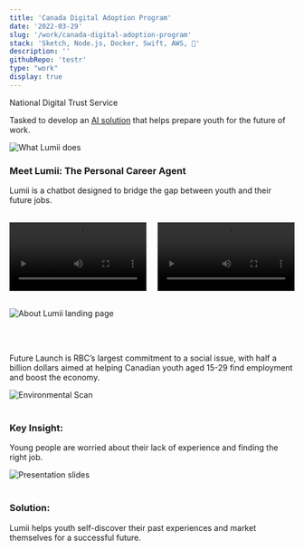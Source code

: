 ```yaml
---
title: 'Canada Digital Adoption Program'
date: '2022-03-29'
slug: '/work/canada-digital-adoption-program'
stack: 'Sketch, Node.js, Docker, Swift, AWS, 🍁'
description: ''
githubRepo: 'testr'
type: "work"  
display: true
---
```


National Digital Trust Service


Tasked to develop an [AI solution](
https://github.com/judepark/lumii-webpage) that helps prepare youth for the future of work.

![What Lumii does](https://64.media.tumblr.com/f2aa210d394ada0931635da1abc964af/b26eab12846b1c2a-ad/s2048x3072/7f01bfecbfec7826b94ecacc619205038e1284c0.pnj)

### Meet Lumii: The Personal Career Agent
Lumii is a chatbot designed to bridge the gap between youth and their future jobs.
<br/>
<br/>

<div style="display: flex; justify-content: space-between;">
  <video width="48%" controls>
    <source src="https://va.media.tumblr.com/tumblr_seduz0x9Zu1taz7av_720.mp4" type="video/mp4">
    Your browser does not support the video tag.
  </video>
  <video width="48%" controls>
    <source src="https://va.media.tumblr.com/tumblr_sedv3rq9Qw1taz7av_720.mp4" type="video/mp4">
    Your browser does not support the video tag.
  </video>
</div>
<br/>

![About Lumii landing page](https://64.media.tumblr.com/a4c6f889cb1b2d0b94705171d842181a/b26eab12846b1c2a-b1/s2048x3072/db043b5a5c1586eb940b0b1d5f013ba14e9574ec.pnj)

<br/>
<br/>

Future Launch is RBC’s largest commitment to a social issue, with half a billion dollars aimed at helping Canadian youth aged 15-29 find employment and boost the economy.

![Environmental Scan](https://64.media.tumblr.com/1c72ce7717c07aa2c6a17cdffe0e965e/b26eab12846b1c2a-29/s2048x3072/7072da67fea16c70c30b3729dd4680b7770f87c1.pnj)
<br/>
<br/>

### Key Insight:
Young people are worried about their lack of experience and finding the right job.
<br/>

![Presentation slides](https://64.media.tumblr.com/caaf13cb771e20127a69dc699f21a428/b26eab12846b1c2a-7c/s2048x3072/ac9ea46975134092271ebdc65fcf885eaef23cc1.pnj)
<br/>
<br/>

### Solution:
Lumii helps youth self-discover their past experiences and market themselves for a successful future.





<!-- 

Under the RBC's Corporate Citizenship, Future Launch represents RBC’s largest ever commitment to a social issue. With the funding of half a billion dollars, the goal is to help Canadian youth aged 15-29 struggling for opportunities to find employment and elevate the Canadian economy.

Meet Lumii: The personal career agent for young Canadians aged 15-29

The Chatbot that works to close the gap between you and your future job.

As the UI/UX Design and Research Lead, I was tasked with designing the co-design sessions for gathering user experience data about young people's struggles and major pain points in seeking employment. We conducted semi-structured interviews with young people and followed with a collaborate co-design session that aimed to extrat the user's stories.

We created personas and tested out assumptions that validated Lack of Experience and Uncertainty as main culprits for pain points. We matched these primary data sets with secondary research by investigating the current products and services that help the youth find employment through a Competitive Analysis (also known as environmental scans, horizon scans or market intelligence).

Young people are worried about their lack of experience & uncertainty about finding the "right" job

Based on our reserach, I divided the job seeking process by stages Experience, Self-Discover, Market Yourself and Apply. By scanning the existing solutions out there we were able to find that there was an area in the user's journey that needed improvement: Self-Discover. Thus Lumii was designed to help youth self-discover their past experiences and help market them for a successful future.


"Find a democratic solution that gives equal access and opportunity."

This was the answer to my question "So am I allowed to care about the minority representation?". This served as the foundation in which our project would be built on. We had 4 months to research, ideate, prototype, iterate and pitch our solution to key executive stakeholders of the organization.






###

Tools Used

InDesign
Sketch
InDesign
Node.js
InDesign
Docker
InDesign
Swift
InDesign
Amazon Web Services

-->
